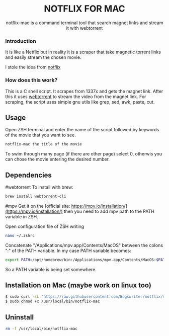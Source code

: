 <h1 align="center">NOTFLIX FOR MAC</h1>
<p align="center">notflix-mac is a command terminal tool that search magnet links and stream it with webtorrent</p>

### Introduction
It is like a Netflix but in reality it is a scraper that take magnetic torrent links and easily stream the chosen movie.

I stole the idea from [notflix](https://github.com/Bugswriter/notflix)

### How does this work?

This is a C shell script. It scrapes from 1337x and gets the magnet link.
After this it uses [webtorrent](https://webtorrent.io/) to stream the video from the magnet link.
For scraping, the script uses simple gnu utils like grep, sed, awk, paste, cut.

## Usage
Open ZSH terminal and enter the name of the script followed by keywords of the movie that you want to see.
```sh
notflix-mac the title of the movie
```
To swim through many page (if there are other page) select 0, otherwis you can chose the movie entering the desired number.

## Dependencies
#webtorrent
To install with brew:
```sh
brew install webtorrent-cli
```

#mpv
Get it on the [official site: https://mpv.io/installation/](https://mpv.io/installation/)
then you need to add mpv path to the PATH variable in ZSH.

Open configuration file of ZSH writing
```sh
nano ~/.zshrc
```
Concatenate "/Applications/mpv.app/Contents/MacOS" between the colons ":" of the PATH variable. In my case PATH variable becomes:
```sh
export PATH=/opt/homebrew/bin:/Applications/mpv.app/Contents/MacOS:$PATH
```
So a PATH variable is being set somewhere.

## Installation on Mac (maybe work on linux too)

```sh
$ sudo curl -sL "https://raw.githubusercontent.com/Bugswriter/notflix/master/notflix" -o /usr/local/bin/notflix-mac
$ sudo chmod +x /usr/local/bin/notflix-mac
```

## Uninstall
```sh
rm -f /usr/local/bin/notflix-mac
```
